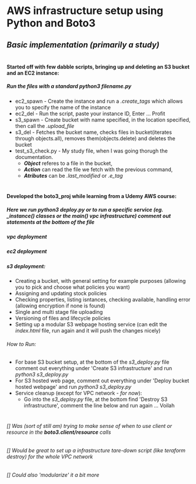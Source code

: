 # AWS infrastructure setup using Python and Boto3
## *Basic implementation (primarily a study)*

#                                                   
#### Started off with few dabble scripts, bringing up and deleting an S3 bucket and an EC2 instance:
##### __Run the files with a standard *python3 filename.py*__
* ec2_spawn - Create the instance and run a *.create_tags* which allows you to specify the name of the instance
* ec2_del - Run the script, paste your instance ID, Enter ... Profit
* s3_spawn - Create bucket with name specified, in the location specified, then call the *.upload_file*
* s3_del - Fetches the bucket name, checks files in bucket(iterates through objects.all), removes them(objects.delete) and deletes the bucket
* test_s3_check.py - My study file, when I was going thorugh the documentation.
  * __*Object*__ referes to a file in the bucket,
  * __*Action*__ can read the file we fetch with the previous command,
  * __*Atributes*__ can be *.last_modified* or *.e_tag*


#                                                   
#### Developed the boto3_proj while learning from a Udemy AWS course:
##### __Here we run *python3 deploy.py* or to run a specific service (eg. *_instance()* classes or the *main()* vpc infrastructure) comment out  statements at the bottom of the file__
##### vpc deployment #####
##### ec2 deployment #####
##### s3 deployment: #####
  * Creating a bucket, with general setting for example purposes (allowing you to pick and choose what policies you want)
  * Assigning and updating stock policies
  * Checking properties, listing isntances, checking available, handling error (allowing encryption if none is found)
  * Single and multi stage file uploading
  * Versioning of files and lifecycle policies
  * Setting up a modular S3 webpage hosting service (can edit the _index.html_ file, run again and it will push the changes nicely)
  ###### How to Run: ######
  * For base S3 bucket setup, at the bottom of the _s3_deploy.py_ file comment out everything under 'Create S3 infrastructure' and run _python3 s3_deploy.py_
  * For S3 hosted web page, comment out everything under 'Deploy bucket hosted webpage' and run _python3 s3_deploy.py_
* Service cleanup (except for VPC network - _for now_):
  * Go into the _s3_deploy.py_ file, at the bottom find 'Destroy S3 infrastructure', comment the line below and run again ... Voilah
#                                                      



###### [] Was (*sort of still am*) trying to make sense of when to use client or resource in the __boto3.*client/resource*__ calls

###### [] Would be great to set up a infrastructure tare-down script (like teraform destroy) for the whole VPC network

###### [] Could also 'modularize' it a bit more
